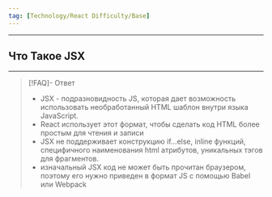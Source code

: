 ```yaml
---
tag: [Technology/React Difficulty/Base]
---
```

----
## Что Такое JSX
----
> [!FAQ]- Ответ
> - JSX - подразновидность JS, которая дает возможность использовать необработанный HTML шаблон внутри языка JavaScript.
> -  React использует этот формат, чтобы сделать код HTML более простым для чтения и записи
> - JSX не поддерживает конструкцию if...else, inline функций, специфичного наименования html атрибутов, уникальных тэгов для фрагментов. 
> - изначальный JSX код не может быть прочитан браузером, поэтому его нужно приведен в формат JS с помощью Babel или Webpack